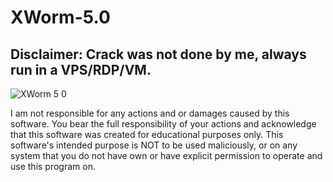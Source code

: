 # XWorm-5.0
## Disclaimer: Crack was not done by me, always run in a VPS/RDP/VM.

![XWorm 5 0](https://github.com/HamanHarasha/XWorm-5.0/assets/135638516/d951122a-b459-46e3-8782-4223670d65b9)

I am not responsible for any actions and or damages caused by this software. You bear the full responsibility of your actions and acknowledge that this software was created for educational purposes only. This software's intended purpose is NOT to be used maliciously, or on any system that you do not have own or have explicit permission to operate and use this program on.
